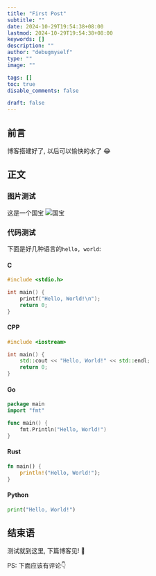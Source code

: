 ```yaml
---
title: "First Post"
subtitle: ""
date: 2024-10-29T19:54:38+08:00
lastmod: 2024-10-29T19:54:38+08:00
keywords: []
description: ""
author: "debugmyself"
type: ""
image: ""

tags: []
toc: true
disable_comments: false

draft: false
---
```


## 前言
博客搭建好了, 以后可以愉快的水了 😂

## 正文

### 图片测试
这是一个国宝
![国宝](/images/熊猫.png "熊猫")

### 代码测试
下面是好几种语言的`hello, world`:

#### C
```C
#include <stdio.h>

int main() {
    printf("Hello, World!\n");
    return 0;
}
```

#### CPP
```CPP
#include <iostream>

int main() {
    std::cout << "Hello, World!" << std::endl;
    return 0;
}
```

#### Go
```Go
package main
import "fmt"

func main() {
    fmt.Println("Hello, World!")
}
```

#### Rust
```Rust
fn main() {
    println!("Hello, World!");
}
```

#### Python
```Python
print("Hello, World!")
```

## 结束语
测试就到这里, 下篇博客见! 🫵



PS: 下面应该有评论👇
